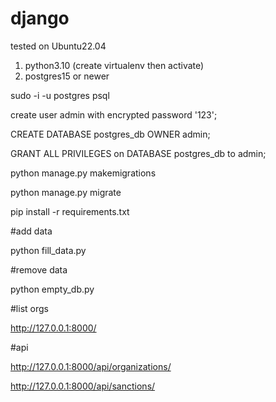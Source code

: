 # django
tested on Ubuntu22.04
1) python3.10 (create virtualenv then activate)
2) postgres15 or newer

sudo -i -u postgres psql

create user admin with encrypted password '123';

CREATE DATABASE postgres_db OWNER admin;

GRANT ALL PRIVILEGES on DATABASE postgres_db to admin;

python manage.py makemigrations

python manage.py migrate

pip install -r requirements.txt

#add data

python fill_data.py

#remove data

python empty_db.py

#list orgs

http://127.0.0.1:8000/

#api

http://127.0.0.1:8000/api/organizations/

http://127.0.0.1:8000/api/sanctions/
